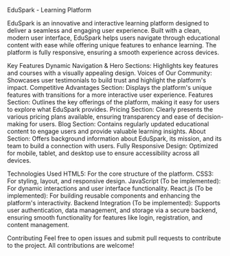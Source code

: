 EduSpark - Learning Platform

EduSpark is an innovative and interactive learning platform designed to deliver a seamless and engaging user experience. Built with a clean, modern user interface, EduSpark helps users navigate through educational content with ease while offering unique features to enhance learning. The platform is fully responsive, ensuring a smooth experience across devices.

Key Features
Dynamic Navigation & Hero Sections: Highlights key features and courses with a visually appealing design.
Voices of Our Community: Showcases user testimonials to build trust and highlight the platform's impact.
Competitive Advantages Section: Displays the platform's unique features with transitions for a more interactive user experience.
Features Section: Outlines the key offerings of the platform, making it easy for users to explore what EduSpark provides.
Pricing Section: Clearly presents the various pricing plans available, ensuring transparency and ease of decision-making for users.
Blog Section: Contains regularly updated educational content to engage users and provide valuable learning insights.
About Section: Offers background information about EduSpark, its mission, and its team to build a connection with users.
Fully Responsive Design: Optimized for mobile, tablet, and desktop use to ensure accessibility across all devices.

Technologies Used
HTML5: For the core structure of the platform.
CSS3: For styling, layout, and responsive design.
JavaScript (To be implemented): For dynamic interactions and user interface functionality.
React.js (To be implemented): For building reusable components and enhancing the platform's interactivity.
Backend Integration (To be implemented): Supports user authentication, data management, and storage via a secure backend, ensuring smooth functionality for features like login, registration, and content management.

Contributing
Feel free to open issues and submit pull requests to contribute to the project. All contributions are welcome!